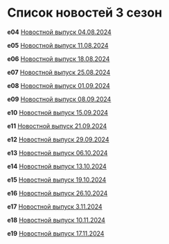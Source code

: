 # Список новостей 3 сезон

**e04** [Новостной выпуск 04.08.2024](./4thAugust24.md) 

**e05** [Новостной выпуск 11.08.2024](./11thAugust24.md)

**e06** [Новостной выпуск 18.08.2024](./18thAugust24.md)

**e07** [Новостной выпуск 25.08.2024](./25thAugust24.md)

**e08** [Новостной выпуск 01.09.2024](./1thSeptember24.md)

**e09** [Новостной выпуск 08.09.2024](./8thSeptember24.md)

**e10** [Новостной выпуск 15.09.2024](./15thSeptember24.md)

**e11** [Новостной выпуск 21.09.2024](./21thSeptember24.md)

**e12** [Новостной выпуск 29.09.2024](./29thSeptember24.md)

**e13** [Новостной выпуск 06.10.2024](./6thOctober24.md)

**e14** [Новостной выпуск 13.10.2024](./13thOctober24.md)

**e15** [Новостной выпуск 19.10.2024](./19thOctober24.md)

**e16** [Новостной выпуск 26.10.2024](./26thOctober24.md)

**e17** [Новостной выпуск 3.11.2024](./02thNovember24.md)

**e18** [Новостной выпуск 10.11.2024](./10thNovember24.md)

**e19** [Новостной выпуск 17.11.2024](./17thNovember24.md)
